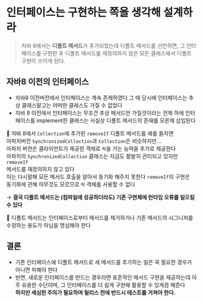 # 인터페이스는 구현하는 쪽을 생각해 설계하라

> 자바 8에서는 **디폴트 메서드**가 추가되었는데
디폴트 메서드를 선언하면, 그 인터페이스를 구현한 후 디폴트 메서드를 재정의하지 않은 모든 클래스에서 디폴트 구현이 쓰이게 된다.
> 

## 자바8 이전의 인터페이스

- 자바8 이전버전에서 인터페이스는 계속 존재하였다
그 때 당시에 인터페이스는 추상 클래스말고는 어떠한 클래스도 가질 수 없었다
- 자바 8 이전에서 인터페이스는 무조건 추상 메서드만 가질것이라는 전제 하에 인터페이스를 implement한 클래스는 사실상 디폴트 메서드의 존재를 모른채 삽입된다

<aside>

📌 자바 8에서 `Collection`에 추가된 `removeIf` 디폴트 메서드를 예를 들자면<br>
아파치버전 `SynchronizedCollection`과 `Collection`은 비슷하지만…<br>
아파치 버전은 클라이언트가 제공한 객체로 `락`을 거는 능력을 추가로 제공한다 <br>
아파치의 `SynchronizedCollection` 클래스는 지금도 활발히 관리되고 있지만 `removeIf` <br>메서드를 재정의하지 않고 있다 <br>
이는 다시말해 모든 메서드 호출을 알아서 동기화 해주지 못한다 `removeIf`의 구현은 <br>동기화에 관해 아무것도 모르므로 `락` 객체를 사용할 수 없다

</aside>

→ **결국 디폴트 메서드는 (컴파일에 성공하더라도) 기존 구현체에 런타임 오류를 일으킬 수 있다**

<aside>

📌 디폴트 메서드는 인터페이스로부터 메서드를 제거하거나 기존 메서드의 시그니처를 수정하는 용도가 아님을 명심해야 한다

</aside>

## 결론

- 기존 인터페이스에 디폴트 메서드로 새 메서드를 추가하는 일은 꼭 필요한 경우가 아니면 피해야 한다
- 반면, 새로운 인터페이스를 만드는 경우라면 표준적인 메서드 구현을 제공하는데 아주 유용한 수단이며, 그 인터페이스를 더 쉽게 구현해 활용할 수 있게끔 해준다 <br>
**하지만 세심한 주의가 필요하며 릴리스 전에 반드시 테스트를 거쳐야 한다.**